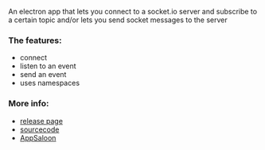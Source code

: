 An electron app that lets you connect to a socket.io server and subscribe to a certain topic and/or lets you send socket messages to the server

### The features:
- connect
- listen to an event
- send an event
- uses namespaces

### More info:
- [release page](https://github.com/AppSaloon/socket.io-tester/releases)
- [sourcecode](https://github.com/AppSaloon/socket.io-tester)
- [AppSaloon](https://appsaloon.be/)
